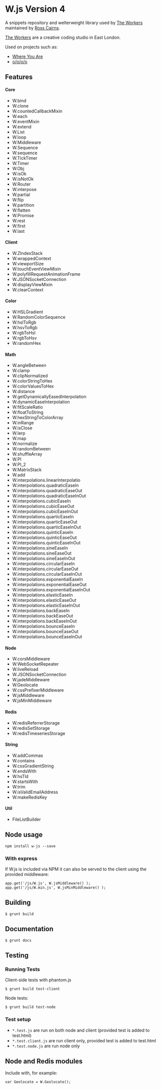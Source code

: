 # W.js Version 4

A snippets repository and welterweight library used by [The Workers](http://theworkers.net) maintained by [Ross Cairns](http://rosscairns.com/).

[The Workers](http://theworkers.net) are a creative coding studio in East London. 

Used on projects such as:

* [Where You Are](http://where-you-are.com/)
* [o/o/o/o](http://o-o-o-o.co.uk/)

## Features

#### Core

* W.bind
* W.clone
* W.countedCallbackMixin
* W.each
* W.eventMixin
* W.extend
* W.List
* W.loop
* W.Middleware
* W.Sequence
* W.sequence
* W.TickTimer
* W.Timer
* W.Obj
* W.isOk
* W.isNotOk
* W.Router
* W.interpose
* W.partial
* W.flip
* W.partition
* W.flatten
* W.Promise
* W.rest
* W.first
* W.last

#### Client

* W.ZIndexStack
* W.wrappedContext
* W.viewportSize
* W.touchEventViewMixin
* W.polyfillRequestAnimationFrame
* W.JSONSocketConnection
* W.displayViewMixin
* W.clearContext

#### Color


* W.HSLGradient
* W.RandomColorSequence
* W.hslToRgb
* W.hsvToRgb
* W.rgbToHsl
* W.rgbToHsv
* W.randomHex

#### Math

* W.angleBetween
* W.clamp
* W.clipNormalized
* W.colorStringToHex
* W.colorValuesToHex
* W.distance
* W.getDynamicallyEasedInterpolation
* W.dynamicEaseInterpolation
* W.fitScaleRatio
* W.floatToString
* W.hexStringToColorArray
* W.inRange
* W.isClose
* W.lerp
* W.map
* W.normalize
* W.randomBetween
* W.shuffleArray
* W.PI
* W.PI_2
* W.MatrixStack
* W.add
* W.interpolations.linearInterpolatio
* W.interpolations.quadraticEaseIn
* W.interpolations.quadraticEaseOut
* W.interpolations.quadraticEaseInOut
* W.interpolations.cubicEaseIn
* W.interpolations.cubicEaseOut
* W.interpolations.cubicEaseInOut
* W.interpolations.quarticEaseIn
* W.interpolations.quarticEaseOut
* W.interpolations.quarticEaseInOut
* W.interpolations.quinticEaseIn
* W.interpolations.quinticEaseOut
* W.interpolations.quinticEaseInOut
* W.interpolations.sineEaseIn
* W.interpolations.sineEaseOut
* W.interpolations.sineEaseInOut
* W.interpolations.circularEaseIn
* W.interpolations.circularEaseOut
* W.interpolations.circularEaseInOut
* W.interpolations.exponentialEaseIn
* W.interpolations.exponentialEaseOut
* W.interpolations.exponentialEaseInOut
* W.interpolations.elasticEaseIn
* W.interpolations.elasticEaseOut
* W.interpolations.elasticEaseInOut
* W.interpolations.backEaseIn
* W.interpolations.backEaseOut
* W.interpolations.backEaseInOut
* W.interpolations.bounceEaseIn
* W.interpolations.bounceEaseOut
* W.interpolations.bounceEaseInOut

#### Node

* W.corsMiddleware
* W.WebSocketRepeater
* W.liveReload
* W.JSONSocketConnection
* W.jadeMiddleware
* W.Geolocate
* W.cssPrefixerMiddleware
* W.jsMiddleware
* W.jsMinMiddleware

#### Redis

* W.redisReferrerStorage
* W.redisSetStorage
* W.redisTimeseriesStorage

#### String

* W.addCommas
* W.contains
* W.cssGradientString
* W.endsWith
* W.hsTld
* W.startsWith
* W.trim
* W.isValidEmailAddress
* W.makeRedisKey

#### Util

* FileListBuilder

## Node usage

    npm install w-js --save

### With express

If W.js is included via NPM it can also be served to the client using the provided middleware:

	app.get('/js/W.js', W.jsMiddleware() );
	app.get('/js/W.min.js', W.jsMinMiddleware() );

## Building

    $ grunt build

## Documentation 

    $ grunt docs

## Testing

### Running Tests

Client-side tests with phantom.js

    $ grunt build test-client

Node tests:

    $ grunt build test-node

### Test setup

* `*.test.js` are run on both node and client (provided test is added to test.html)
* `*.test.client.js` are run client only, provided test is added to test.html
* `*.test.node.js` are run node only

## Node and Redis modules

Include with, for example:

    var Geolocate = W.Geolocate();
